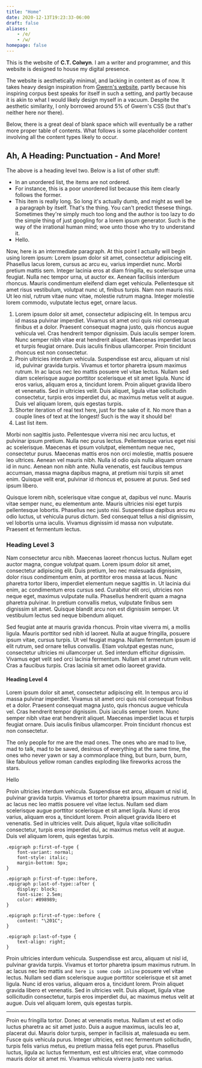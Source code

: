 ```yaml
---
title: "Home"
date: 2020-12-13T19:23:33-06:00
draft: false
aliases:
    - /e/
    - /w/
homepage: false
---
```


This is the website of <span class="force-normal-text">**C.T. Colwyn**. I am a writer and programmer, and this website is designed to house my digital presence.

The website is aesthetically minimal, and lacking in content as of now. It takes heavy design inspiration from [Gwern's website](https://gwern.net/), partly because his inspiring corpus best speaks for itself in such a setting, and partly because it is akin to what I would likely design myself in a vacuum. Despite the aesthetic similarity, I only borrowed around 5% of Gwern's CSS (but that's neither here nor there).

Below, there is a great deal of blank space which will eventually be a rather more proper table of contents. What follows is some placeholder content involving all the content types likely to occur.

## Ah, A Heading: Punctuation - And More!

The above is a heading level two. Below is a list of other stuff:

- In an unordered list, the items are not ordered.
- For instance, this is a poor unordered list because this item clearly follows the former.
- This item is really long. So long it's actually dumb, and might as well be a paragraph by itself. That's the thing. You can't predict thesese things. Sometimes they're simply much too long and the author is too lazy to do the simple thing of just googling for a lorem ipsum generator. Such is the way of the irrational human mind; woe unto those who try to understand it.
- Hello.

Now, here is an intermediate paragraph. At this point I actually will begin using lorem ipsum: Lorem ipsum dolor sit amet, consectetur adipiscing elit. Phasellus lacus lorem, cursus ac arcu eu, varius imperdiet nunc. Morbi pretium mattis sem. Integer lacinia eros at diam fringilla, eu scelerisque urna feugiat. Nulla nec tempor urna, ut auctor ex. Aenean facilisis interdum rhoncus. Mauris condimentum eleifend diam eget vehicula. Pellentesque sit amet risus vestibulum, volutpat nunc ut, finibus turpis. Nam non mauris nisi. Ut leo nisl, rutrum vitae nunc vitae, molestie rutrum magna. Integer molestie lorem commodo, vulputate lectus eget, ornare lacus.

1. Lorem ipsum dolor sit amet, consectetur adipiscing elit. In tempus arcu id massa pulvinar imperdiet. Vivamus sit amet orci quis nisl consequat finibus et a dolor. Praesent consequat magna justo, quis rhoncus augue vehicula vel. Cras hendrerit tempor dignissim. Duis iaculis semper lorem. Nunc semper nibh vitae erat hendrerit aliquet. Maecenas imperdiet lacus et turpis feugiat ornare. Duis iaculis finibus ullamcorper. Proin tincidunt rhoncus est non consectetur.
2. Proin ultricies interdum vehicula. Suspendisse est arcu, aliquam ut nisl id, pulvinar gravida turpis. Vivamus et tortor pharetra ipsum maximus rutrum. In ac lacus nec leo mattis posuere vel vitae lectus. Nullam sed diam scelerisque augue porttitor scelerisque et sit amet ligula. Nunc id eros varius, aliquam eros a, tincidunt lorem. Proin aliquet gravida libero et venenatis. Sed in ultricies velit. Duis aliquet, ligula vitae sollicitudin consectetur, turpis eros imperdiet dui, ac maximus metus velit at augue. Duis vel aliquam lorem, quis egestas turpis.
3. Shorter iteration of real text here, just for the sake of it. No more than a couple lines of text at the longest! Such is the way it should be!
4. Last list item.

Morbi non sagittis justo. Pellentesque viverra nisi nec arcu luctus, et pulvinar ipsum pretium. Nulla nec purus lectus. Pellentesque varius eget nisi ac scelerisque. Maecenas et ipsum volutpat, elementum neque nec, consectetur purus. Maecenas mattis eros non orci molestie, mattis posuere leo ultrices. Aenean vel mauris nibh. Nulla id odio quis nulla aliquam ornare id in nunc. Aenean non nibh ante. Nulla venenatis, est faucibus tempus accumsan, massa magna dapibus magna, at pretium nisi turpis sit amet enim. Quisque velit erat, pulvinar id rhoncus et, posuere at purus. Sed sed ipsum libero.

Quisque lorem nibh, scelerisque vitae congue at, dapibus vel nunc. Mauris vitae semper nunc, eu elementum ante. Mauris ultricies nisi eget turpis pellentesque lobortis. Phasellus nec justo nisi. Suspendisse dapibus arcu eu odio luctus, ut vehicula purus dictum. Sed consequat tellus a nisl dignissim, vel lobortis urna iaculis. Vivamus dignissim id massa non vulputate. Praesent et fermentum lectus.

### Heading Level 3

Nam consectetur arcu nibh. Maecenas laoreet rhoncus luctus. Nullam eget auctor magna, congue volutpat quam. Lorem ipsum dolor sit amet, consectetur adipiscing elit. Duis pretium, leo nec malesuada dignissim, dolor risus condimentum enim, at porttitor eros massa at lacus. Nunc pharetra tortor libero, imperdiet elementum neque sagittis in. Ut lacinia dui enim, ac condimentum eros cursus sed. Curabitur elit orci, ultricies non neque eget, maximus vulputate nulla. Phasellus hendrerit quam a magna pharetra pulvinar. In pretium convallis metus, vulputate finibus sem dignissim sit amet. Quisque blandit arcu non est dignissim semper. Ut vestibulum lectus sed neque bibendum aliquet.

Sed feugiat ante at mauris gravida rhoncus. Proin vitae viverra mi, a mollis ligula. Mauris porttitor sed nibh id laoreet. Nulla at augue fringilla, posuere ipsum vitae, cursus turpis. Ut vel feugiat magna. Nullam fermentum ipsum id elit rutrum, sed ornare tellus convallis. Etiam volutpat egestas nunc, consectetur ultricies mi ullamcorper ut. Sed interdum efficitur dignissim. Vivamus eget velit sed orci lacinia fermentum. Nullam sit amet rutrum velit. Cras a faucibus turpis. Cras lacinia sit amet odio laoreet gravida.

#### Heading Level 4

Lorem ipsum dolor sit amet, consectetur adipiscing elit. In tempus arcu id massa pulvinar imperdiet. Vivamus sit amet orci quis nisl consequat finibus et a dolor. Praesent consequat magna justo, quis rhoncus augue vehicula vel. Cras hendrerit tempor dignissim. Duis iaculis semper lorem. Nunc semper nibh vitae erat hendrerit aliquet. Maecenas imperdiet lacus et turpis feugiat ornare. Duis iaculis finibus ullamcorper. Proin tincidunt rhoncus est non consectetur.

<div class="epigraph">
<p>The only people for me are the mad ones. The ones who are mad to live, mad to talk, mad to be saved, desirous of everything at the same time, the ones who never yawn or say a commonplace thing, but burn, burn, burn, like fabulous yellow roman candles exploding like fireworks across the stars.</p>
<p>Hello</p>
</div>

Proin ultricies interdum vehicula. Suspendisse est arcu, aliquam ut nisl id, pulvinar gravida turpis. Vivamus et tortor pharetra ipsum maximus rutrum. In ac lacus nec leo mattis posuere vel vitae lectus. Nullam sed diam scelerisque augue porttitor scelerisque et sit amet ligula. Nunc id eros varius, aliquam eros a, tincidunt lorem. Proin aliquet gravida libero et venenatis. Sed in ultricies velit. Duis aliquet, ligula vitae sollicitudin consectetur, turpis eros imperdiet dui, ac maximus metus velit at augue. Duis vel aliquam lorem, quis egestas turpis.

```
.epigraph p:first-of-type {
    font-variant: normal;
    font-style: italic;
    margin-bottom: 5px;
}

.epigraph p:first-of-type::before,
.epigraph p:last-of-type::after {
    display: block;
    font-size: 2.5em;
    color: #898989;
}

.epigraph p:first-of-type::before {
    content: "\201C";
}

.epigraph p:last-of-type {
    text-align: right;
}
```

Proin ultricies interdum vehicula. Suspendisse est arcu, aliquam ut nisl id, pulvinar gravida turpis. Vivamus et tortor pharetra ipsum maximus rutrum. In ac lacus nec leo mattis `and here is some code inline` posuere vel vitae lectus. Nullam sed diam scelerisque augue porttitor scelerisque et sit amet ligula. Nunc id eros varius, aliquam eros a, tincidunt lorem. Proin aliquet gravida libero et venenatis. Sed in ultricies velit. Duis aliquet, ligula vitae sollicitudin consectetur, turpis eros imperdiet dui, ac maximus metus velit at augue. Duis vel aliquam lorem, quis egestas turpis.

---

Proin eu fringilla tortor. Donec at venenatis metus. Nullam ut est et odio luctus pharetra ac sit amet justo. Duis a augue maximus, iaculis leo at, placerat dui. Mauris dolor turpis, semper in facilisis at, malesuada eu sem. Fusce quis vehicula purus. Integer ultricies, est nec fermentum sollicitudin, turpis felis varius metus, eu pretium massa felis eget purus. Phasellus luctus, ligula ac luctus fermentum, est est ultricies erat, vitae commodo mauris dolor sit amet mi. Vivamus vehicula viverra justo nec varius.
